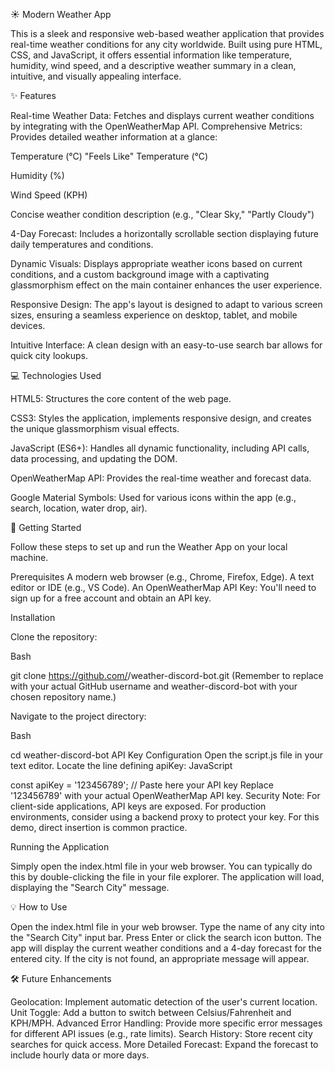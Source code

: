☀️ Modern Weather App

This is a sleek and responsive web-based weather application that provides real-time weather conditions for any city worldwide. Built using pure HTML, CSS, and JavaScript, it offers essential information like temperature, humidity, wind speed, and a descriptive weather summary in a clean, intuitive, and visually appealing interface.

✨ Features

Real-time Weather Data: Fetches and displays current weather conditions by integrating with the OpenWeatherMap API.
Comprehensive Metrics: Provides detailed weather information at a glance:

Temperature (°C)
"Feels Like" Temperature (°C)

Humidity (%)

Wind Speed (KPH)

Concise weather condition description (e.g., "Clear Sky," "Partly Cloudy")

4-Day Forecast: Includes a horizontally scrollable section displaying future daily temperatures and conditions.

Dynamic Visuals: Displays appropriate weather icons based on current conditions, and a custom background image with a captivating glassmorphism effect on the main container enhances the user experience.

Responsive Design: The app's layout is designed to adapt to various screen sizes, ensuring a seamless experience on desktop, tablet, and mobile devices.

Intuitive Interface: A clean design with an easy-to-use search bar allows for quick city lookups.

💻 Technologies Used

HTML5: Structures the core content of the web page.

CSS3: Styles the application, implements responsive design, and creates the unique glassmorphism visual effects.

JavaScript (ES6+): Handles all dynamic functionality, including API calls, data processing, and updating the DOM.

OpenWeatherMap API: Provides the real-time weather and forecast data.

Google Material Symbols: Used for various icons within the app (e.g., search, location, water drop, air).

🚀 Getting Started

Follow these steps to set up and run the Weather App on your local machine.

Prerequisites
A modern web browser (e.g., Chrome, Firefox, Edge).
A text editor or IDE (e.g., VS Code).
An OpenWeatherMap API Key: You'll need to sign up for a free account and obtain an API key.

Installation

Clone the repository:

Bash

git clone https://github.com/<your-username>/weather-discord-bot.git
(Remember to replace <your-username> with your actual GitHub username and weather-discord-bot with your chosen repository name.)

Navigate to the project directory:

Bash

cd weather-discord-bot
API Key Configuration
Open the script.js file in your text editor.
Locate the line defining apiKey:
JavaScript

const apiKey = '123456789'; // Paste here your API key
Replace '123456789' with your actual OpenWeatherMap API key. Security Note: For client-side applications, API keys are exposed. For production environments, consider using a backend proxy to protect your key. For this demo, direct insertion is common practice.

Running the Application

Simply open the index.html file in your web browser. You can typically do this by double-clicking the file in your file explorer.
The application will load, displaying the "Search City" message.

💡 How to Use

Open the index.html file in your web browser.
Type the name of any city into the "Search City" input bar.
Press Enter or click the search icon button.
The app will display the current weather conditions and a 4-day forecast for the entered city. If the city is not found, an appropriate message will appear.

🛠️ Future Enhancements

Geolocation: Implement automatic detection of the user's current location.
Unit Toggle: Add a button to switch between Celsius/Fahrenheit and KPH/MPH.
Advanced Error Handling: Provide more specific error messages for different API issues (e.g., rate limits).
Search History: Store recent city searches for quick access.
More Detailed Forecast: Expand the forecast to include hourly data or more days.
